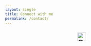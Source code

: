 ```yaml
---
layout: single
title: Connect with me
permalink: /contact/
---
```


<div class="social-icons">
  <a href="mailto:alexie.pogue@gmail.com" title="Email"><i class="fas fa-envelope"></i></a>
  <a href="https://twitter.com/alexiepogue" target="_blank" title="Twitter"><i class="fab fa-twitter"></i></a>
  <a href="https://bsky.app/profile/alexiepogue.bsky.social" target="_blank" title="Bluesky">
    <img src="https://cdn.simpleicons.org/bluesky/000000" alt="Bluesky" style="width:28px; height:28px; vertical-align:middle;">
  </a>
  <a href="https://www.linkedin.com/in/alexie-pogue-38204b49/" target="_blank" title="LinkedIn"><i class="fab fa-linkedin-in"></i></a>
  <a href="https://www.tiktok.com/@alexiepogue" target="_blank" title="TikTok"><i class="fab fa-tiktok"></i></a>
</div>

<link rel="stylesheet" href="https://use.fontawesome.com/releases/v6.5.0/css/all.css" crossorigin="anonymous">

<style>
.social-icons {
  display: flex;
  justify-content: center;
  gap: 24px;
  margin: 1.5rem auto;
  flex-wrap: wrap;
}

/* Left-align the feed button */
.page__footer-follow {
  text-align: left !important;
}

.page__footer-follow .social-icons {
  justify-content: flex-start !important;
}

/* More specific selectors to avoid affecting other page elements */
.social-icons > a {
  color: #000;
  font-size: 28px;
  text-decoration: none;
}

.social-icons > a > i {
  color: inherit !important;
}

/* Target only images within social-icons specifically */
.social-icons > a > img {
  filter: none !important;
  outline: none !important;
  box-shadow: none !important;
  -webkit-box-shadow: none !important;
  width: 28px;
  height: 28px;
  vertical-align: middle;
}

.social-icons > a:hover > img {
  filter: none !important;
  transform: none !important;
}
</style>